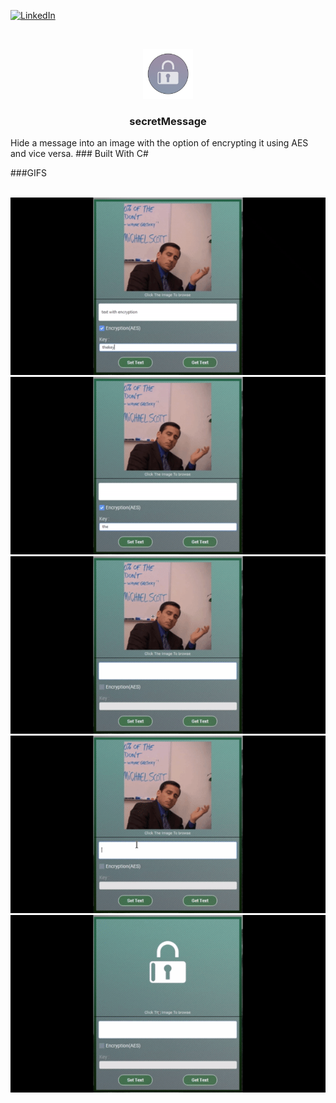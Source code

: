 [![LinkedIn][linkedin-shield]][linkedin-url]



<!-- PROJECT LOGO -->
<br />
<p align="center">
  <a href="https://github.com/it2121/secretMessage/">
    <img src="logo1.png" alt="Logo" width="80" height="80">
  </a>

  <h3 align="center">secretMessage</h3>
Hide a message into an image with the option of encrypting it using AES and vice versa. 
### Built With C# 

###GIFS


</br>
<img src="m1.gif"></img>
<img src="m2.gif"></img>
<img src="m3.gif"></img>
<img src="m4.gif"></img>
<img src="m5.gif"></img>


[linkedin-shield]: https://img.shields.io/badge/-LinkedIn-black.svg?style=flat-square&logo=linkedin&colorB=555
[linkedin-url]: https://www.linkedin.com/in/it2121/

